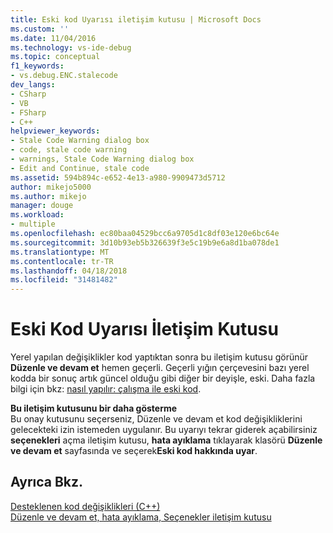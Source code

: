 ```yaml
---
title: Eski kod Uyarısı iletişim kutusu | Microsoft Docs
ms.custom: ''
ms.date: 11/04/2016
ms.technology: vs-ide-debug
ms.topic: conceptual
f1_keywords:
- vs.debug.ENC.stalecode
dev_langs:
- CSharp
- VB
- FSharp
- C++
helpviewer_keywords:
- Stale Code Warning dialog box
- code, stale code warning
- warnings, Stale Code Warning dialog box
- Edit and Continue, stale code
ms.assetid: 594b894c-e652-4e13-a980-9909473d5712
author: mikejo5000
ms.author: mikejo
manager: douge
ms.workload:
- multiple
ms.openlocfilehash: ec80baa04529bcc6a9705d1c8df03e120e6bc64e
ms.sourcegitcommit: 3d10b93eb5b326639f3e5c19b9e6a8d1ba078de1
ms.translationtype: MT
ms.contentlocale: tr-TR
ms.lasthandoff: 04/18/2018
ms.locfileid: "31481482"
---
```

# <a name="stale-code-warning-dialog-box"></a>Eski Kod Uyarısı İletişim Kutusu
Yerel yapılan değişiklikler kod yaptıktan sonra bu iletişim kutusu görünür **Düzenle ve devam et** hemen geçerli. Geçerli yığın çerçevesini bazı yerel kodda bir sonuç artık güncel olduğu gibi diğer bir deyişle, eski. Daha fazla bilgi için bkz: [nasıl yapılır: çalışma ile eski kod](http://msdn.microsoft.com/en-us/c7536e95-66a6-44a0-995d-3fe5035250b4).  
  
 **Bu iletişim kutusunu bir daha gösterme**  
 Bu onay kutusunu seçerseniz, Düzenle ve devam et kod değişikliklerini gelecekteki izin istemeden uygulanır. Bu uyarıyı tekrar giderek açabilirsiniz **seçenekleri** açma iletişim kutusu, **hata ayıklama** tıklayarak klasörü **Düzenle ve devam et** sayfasında ve seçerek**Eski kod hakkında uyar**.  
  
## <a name="see-also"></a>Ayrıca Bkz.  
 [Desteklenen kod değişiklikleri (C++)](../debugger/supported-code-changes-cpp.md)   
 [Düzenle ve devam et, hata ayıklama, Seçenekler iletişim kutusu](http://msdn.microsoft.com/Library/009d225f-ef65-463f-a146-e4c518f86103)